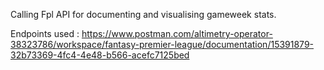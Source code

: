 Calling Fpl API for documenting and visualising gameweek stats.

Endpoints used : https://www.postman.com/altimetry-operator-38323786/workspace/fantasy-premier-league/documentation/15391879-32b73369-4fc4-4e48-b566-acefc7125bed
